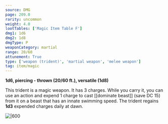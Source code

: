 ```yaml
---
source: DMG
page: 209.0
rarity: uncommon
weight: 4.0
lootTables: ['Magic Item Table F']
dmg1: 1d6
dmg2: 1d8
dmgType: P
weaponCategory: martial
range: 20/60
attunement: True
type: ['weapon (trident)', 'martial weapon', 'melee weapon']
tag: item/magic
---
```


**1d6, piercing - thrown (20/60 ft.), versatile (1d8)**

This trident is a magic weapon. It has 3 charges. While you carry it, you can use an action and expend 1 charge to cast [[dominate beast]] (save DC 15) from it on a beast that has an innate swimming speed. The trident regains **1d3** expended charges daily at dawn.


![|600](https://5e.tools/img/items/DMG/Trident%20of%20Fish%20Command.jpg)